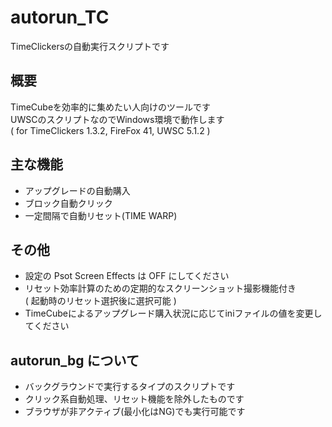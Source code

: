 # autorun_TC
TimeClickersの自動実行スクリプトです

## 概要
TimeCubeを効率的に集めたい人向けのツールです  
UWSCのスクリプトなのでWindows環境で動作します  
( for TimeClickers 1.3.2, FireFox 41, UWSC 5.1.2 )

## 主な機能
* アップグレードの自動購入
* ブロック自動クリック
* 一定間隔で自動リセット(TIME WARP)

## その他
* 設定の Psot Screen Effects は OFF にしてください
* リセット効率計算のための定期的なスクリーンショット撮影機能付き  
( 起動時のリセット選択後に選択可能 )
* TimeCubeによるアップグレード購入状況に応じてiniファイルの値を変更してください

## autorun_bg について
* バックグラウンドで実行するタイプのスクリプトです
* クリック系自動処理、リセット機能を除外したものです
* ブラウザが非アクティブ(最小化はNG)でも実行可能です
